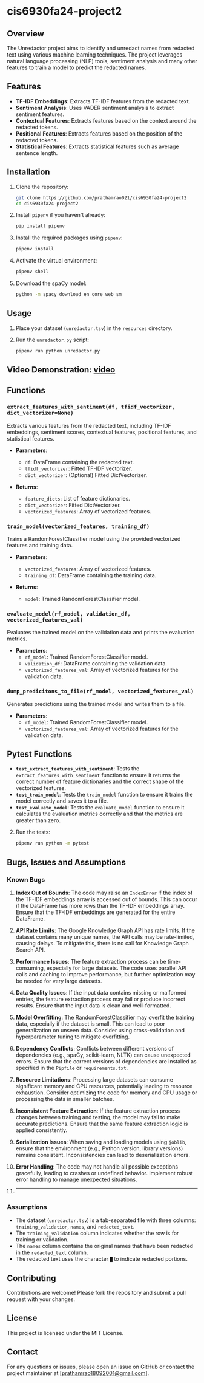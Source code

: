 # cis6930fa24-project2

## Overview

The Unredactor project aims to identify and unredact names from redacted text using various machine learning techniques. The project leverages natural language processing (NLP) tools, sentiment analysis and many other features to train a model to predict the redacted names.

## Features

- **TF-IDF Embeddings**: Extracts TF-IDF features from the redacted text.
- **Sentiment Analysis**: Uses VADER sentiment analysis to extract sentiment features.
- **Contextual Features**: Extracts features based on the context around the redacted tokens.
- **Positional Features**: Extracts features based on the position of the redacted tokens.
- **Statistical Features**: Extracts statistical features such as average sentence length.

## Installation

1. Clone the repository:
    ```bash
    git clone https://github.com/prathamrao021/cis6930fa24-project2
    cd cis6930fa24-project2
    ```

2. Install `pipenv` if you haven't already:
    ```bash
    pip install pipenv
    ```

3. Install the required packages using `pipenv`:
    ```bash
    pipenv install
    ```

4. Activate the virtual environment:
    ```bash
    pipenv shell
    ```

5. Download the spaCy model:
    ```bash
    python -m spacy download en_core_web_sm
    ```

## Usage

1. Place your dataset (`unredactor.tsv`) in the `resources` directory.

2. Run the `unredactor.py` script:
    ```bash
    pipenv run python unredactor.py
    ```

## Video Demonstration: [video](https://github.com/user-attachments/assets/08f0e00d-0d33-42d3-8d22-b6ce24e26a32)

## Functions

### `extract_features_with_sentiment(df, tfidf_vectorizer, dict_vectorizer=None)`

Extracts various features from the redacted text, including TF-IDF embeddings, sentiment scores, contextual features, positional features, and statistical features.

- **Parameters**:
  - `df`: DataFrame containing the redacted text.
  - `tfidf_vectorizer`: Fitted TF-IDF vectorizer.
  - `dict_vectorizer`: (Optional) Fitted DictVectorizer.

- **Returns**:
  - `feature_dicts`: List of feature dictionaries.
  - `dict_vectorizer`: Fitted DictVectorizer.
  - `vectorized_features`: Array of vectorized features.

### `train_model(vectorized_features, training_df)`

Trains a RandomForestClassifier model using the provided vectorized features and training data.

- **Parameters**:
  - `vectorized_features`: Array of vectorized features.
  - `training_df`: DataFrame containing the training data.

- **Returns**:
  - `model`: Trained RandomForestClassifier model.

### `evaluate_model(rf_model, validation_df, vectorized_features_val)`

Evaluates the trained model on the validation data and prints the evaluation metrics.

- **Parameters**:
  - `rf_model`: Trained RandomForestClassifier model.
  - `validation_df`: DataFrame containing the validation data.
  - `vectorized_features_val`: Array of vectorized features for the validation data.

### `dump_predicitons_to_file(rf_model, vectorized_features_val)`

Generates predictions using the trained model and writes them to a file.

- **Parameters**:
  - `rf_model`: Trained RandomForestClassifier model.
  - `vectorized_features_val`: Array of vectorized features for the validation data.


## Pytest Functions

- **`test_extract_features_with_sentiment`**: Tests the `extract_features_with_sentiment` function to ensure it returns the correct number of feature dictionaries and the correct shape of the vectorized features.
- **`test_train_model`**: Tests the `train_model` function to ensure it trains the model correctly and saves it to a file.
- **`test_evaluate_model`**: Tests the `evaluate_model` function to ensure it calculates the evaluation metrics correctly and that the metrics are greater than zero.

2. Run the tests:
    ```bash
    pipenv run python -m pytest
    ```

## Bugs, Issues and Assumptions

### Known Bugs

1. **Index Out of Bounds**: The code may raise an `IndexError` if the index of the TF-IDF embeddings array is accessed out of bounds. This can occur if the DataFrame has more rows than the TF-IDF embeddings array. Ensure that the TF-IDF embeddings are generated for the entire DataFrame.

2. **API Rate Limits**: The Google Knowledge Graph API has rate limits. If the dataset contains many unique names, the API calls may be rate-limited, causing delays. To mitigate this, there is no call for Knowledge Graph Search API.

3. **Performance Issues**: The feature extraction process can be time-consuming, especially for large datasets. The code uses parallel API calls and caching to improve performance, but further optimization may be needed for very large datasets.

4. **Data Quality Issues**: If the input data contains missing or malformed entries, the feature extraction process may fail or produce incorrect results. Ensure that the input data is clean and well-formatted.

5. **Model Overfitting**: The RandomForestClassifier may overfit the training data, especially if the dataset is small. This can lead to poor generalization on unseen data. Consider using cross-validation and hyperparameter tuning to mitigate overfitting.

6. **Dependency Conflicts**: Conflicts between different versions of dependencies (e.g., spaCy, scikit-learn, NLTK) can cause unexpected errors. Ensure that the correct versions of dependencies are installed as specified in the `Pipfile` or `requirements.txt`.

7. **Resource Limitations**: Processing large datasets can consume significant memory and CPU resources, potentially leading to resource exhaustion. Consider optimizing the code for memory and CPU usage or processing the data in smaller batches.

8. **Inconsistent Feature Extraction**: If the feature extraction process changes between training and testing, the model may fail to make accurate predictions. Ensure that the same feature extraction logic is applied consistently.

9. **Serialization Issues**: When saving and loading models using `joblib`, ensure that the environment (e.g., Python version, library versions) remains consistent. Inconsistencies can lead to deserialization errors.

10. **Error Handling**: The code may not handle all possible exceptions gracefully, leading to crashes or undefined behavior. Implement robust error handling to manage unexpected situations.

11. ****

### Assumptions

- The dataset (`unredactor.tsv`) is a tab-separated file with three columns: `training_validation`, `names`, and `redacted_text`.
- The `training_validation` column indicates whether the row is for training or validation.
- The `names` column contains the original names that have been redacted in the `redacted_text` column.
- The redacted text uses the character `█` to indicate redacted portions.

## Contributing

Contributions are welcome! Please fork the repository and submit a pull request with your changes.

## License

This project is licensed under the MIT License.

## Contact

For any questions or issues, please open an issue on GitHub or contact the project maintainer at [prathamrao18092001@gmail.com].
